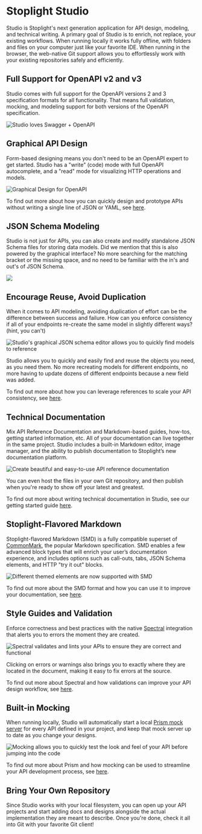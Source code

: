 # Stoplight Studio

Studio is Stoplight's next generation application for API design, modeling, and technical writing. A primary goal of Studio is to enrich, not replace, your existing workflows. When running locally it works fully offline, with folders and files on your computer just like your favorite IDE. When running in the browser, the web-native Git support allows you to effortlessly work with your existing repositories safely and efficiently.

## Full Support for OpenAPI v2 and v3

Studio comes with full support for the OpenAPI versions 2 and 3 specification formats for all functionality. That means full validation, mocking, and modeling support for both versions of the OpenAPI specification.

![Studio loves Swagger + OpenAPI](assets/images/openapi_swagger_equal_heart.png)

## Graphical API Design

Form-based designing means you don't need to be an OpenAPI expert to get started. Studio has a "write" (code) mode with full OpenAPI autocomplete, and a "read" mode for visualizing HTTP operations and models.

![Graphical Design for OpenAPI](assets/images/form-editor.png)

To find out more about how you can quickly design and prototype APIs without writing a single line of JSON or YAML, see [here](./Design-and-Modeling/01-getting-started.md).

## JSON Schema Modeling

Studio is not just for APIs, you can also create and modify standalone JSON Schema files for storing data models. Did we mention that this is also powered by the graphical interface? No more searching for the matching bracket or the missing space, and no need to be familiar with the in's and out's of JSON Schema.

![](assets/images/jse-sample.png)

## Encourage Reuse, Avoid Duplication

When it comes to API modeling, avoiding duplication of effort can be the difference between success and failure. How can you enforce consistency if all of your endpoints re-create the same model in slightly different ways? (hint, you can't)

![Studio's graphical JSON schema editor allows you to quickly find models to reference](assets/images/jse-sample2.png)

Studio allows you to quickly and easily find and reuse the objects you need, as you need them. No more recreating models for different endpoints, no more having to update dozens of different endpoints because a new field was added.

To find out more about how you can leverage references to scale your API consistency, see [here](Design-and-Modeling/using-references.md).

## Technical Documentation

Mix API Reference Documentation and Markdown-based guides, how-tos, getting started information, etc. All of your documentation can live together in the same project. Studio includes a built-in Markdown editor, image manager, and the ability to publish documentation to Stoplight’s new documentation platform.

![Create beautiful and easy-to-use API reference documentation](assets/images/technical-documentation.png)

You can even host the files in your own Git repository, and then publish when you're ready to show off your latest and greatest. 

To find out more about writing technical documentation in Studio, see our getting started guide [here](https://stoplight.io/p/docs/gh/stoplightio/studio/docs/Documentation/01-getting-started.md).

## Stoplight-Flavored Markdown

Stoplight-flavored Markdown (SMD) is a fully compatible superset of [CommonMark](https://commonmark.org/), the popular Markdown specification. SMD enables a few advanced block types that will enrich your user’s documentation experience, and includes options such as call-outs, tabs, JSON Schema elements, and HTTP "try it out" blocks.

![Different themed elements are now supported with SMD](assets/images/markdown1.png)

To find out more about the SMD format and how you can use it to improve your documentation, see [here](https://stoplight.io/p/docs/gh/stoplightio/studio/docs/Documentation/03-stoplight-flavored-markdown.md).

## Style Guides and Validation

Enforce correctness and best practices with the native [Spectral](https://stoplight.io/spectral/) integration that alerts you to errors the moment they are created.

![Spectral validates and lints your APIs to ensure they are correct and functional](assets/images/spectral1.png)

Clicking on errors or warnings also brings you to exactly where they are located in the document, making it easy to fix errors at the source. 

To find out more about Spectral and how validations can improve your API design workflow, see [here](Design-and-Modeling/validation-style-guide.md).

## Built-in Mocking

When running locally, Studio will automatically start a local [Prism mock server](https://stoplight.io/prism/) for every API defined in your project, and keep that mock server up to date as you change your designs.

![Mocking allows you to quickly test the look and feel of your API before jumping into the code](assets/images/studio-mocking.png)

To find out more about Prism and how mocking can be used to streamline your API development process, see [here](https://stoplight.io/p/docs/gh/stoplightio/studio/docs/Design-and-Modeling/mock-servers.md).

## Bring Your Own Repository

Since Studio works with your local filesystem, you can open up your API projects and start adding docs and designs alongside the actual implementation they are meant to describe. Once you're done, check it all into Git with your favorite Git client!
